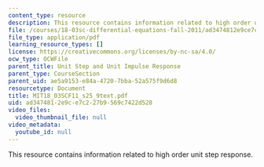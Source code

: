 ```yaml
---
content_type: resource
description: This resource contains information related to high order unit step response.
file: /courses/18-03sc-differential-equations-fall-2011/ad3474812e9ce7c227b9569c7422d528_MIT18_03SCF11_s25_9text.pdf
file_type: application/pdf
learning_resource_types: []
license: https://creativecommons.org/licenses/by-nc-sa/4.0/
ocw_type: OCWFile
parent_title: Unit Step and Unit Impulse Response
parent_type: CourseSection
parent_uid: ae5a9153-e84a-4720-7bba-52a575f9d6d8
resourcetype: Document
title: MIT18_03SCF11_s25_9text.pdf
uid: ad347481-2e9c-e7c2-27b9-569c7422d528
video_files:
  video_thumbnail_file: null
video_metadata:
  youtube_id: null
---
```

This resource contains information related to high order unit step response.